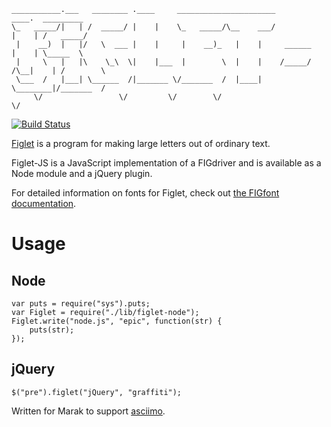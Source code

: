	___________.___   ________ .____     ______________________              ____.  _________
	\_   _____/|   | /  _____/ |    |    \_   _____/\__    ___/             |    | /   _____/
	 |    __)  |   |/   \  ___ |    |     |    __)_   |    |     ______     |    | \_____  \ 
	 |     \   |   |\    \_\  \|    |___  |        \  |    |    /_____/ /\__|    | /        \
	 \___  /   |___| \______  /|_______ \/_______  /  |____|            \________|/_______  /
	     \/                 \/         \/        \/                                       \/ 

[![Build Status](https://travis-ci.org/olizilla/figlet-js.png?branch=master)](https://travis-ci.org/olizilla/figlet-js)

[Figlet](http://www.figlet.org/) is a program for making large letters out of ordinary text.

Figlet-JS is a JavaScript implementation of a FIGdriver and is available as a Node module and a jQuery plugin.

For detailed information on fonts for Figlet, check out [the FIGfont documentation](http://www.jave.de/figlet/figfont.html).

Usage
=====

Node
----

	var puts = require("sys").puts;
	var Figlet = require("./lib/figlet-node");
	Figlet.write("node.js", "epic", function(str) {
		puts(str);
	});

jQuery
------

	$("pre").figlet("jQuery", "graffiti");

Written for Marak to support [asciimo](http://github.com/marak/asciimo).